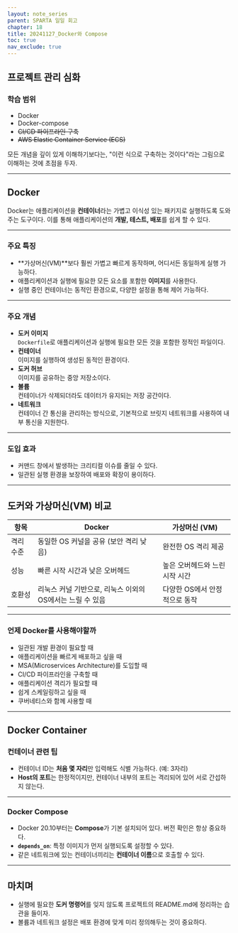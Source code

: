 ```yaml
---
layout: note_series
parent: SPARTA 일일 회고
chapter: 18
title: 20241127_Docker와 Compose
toc: true
nav_exclude: true
---
```


## 프로젝트 관리 심화
### 학습 범위
- Docker
- Docker-compose
- ~~CI/CD 파이프라인 구축~~
- ~~AWS Elastic Container Service (ECS)~~

모든 개념을 깊이 있게 이해하기보다는, "이런 식으로 구축하는 것이다"라는 그림으로 이해하는 것에 초점을 두자. 

---

## Docker
Docker는 애플리케이션을 **컨테이너**라는 가볍고 이식성 있는 패키지로 실행하도록 도와주는 도구이다. 
이를 통해 애플리케이션의 **개발, 테스트, 배포**를 쉽게 할 수 있다.

---

### 주요 특징
- **가상머신(VM)**보다 훨씬 가볍고 빠르게 동작하며, 어디서든 동일하게 실행 가능하다.
- 애플리케이션과 실행에 필요한 모든 요소를 포함한 **이미지**를 사용한다.
- 실행 중인 컨테이너는 동적인 환경으로, 다양한 설정을 통해 제어 가능하다.

---

### 주요 개념
- **도커 이미지**  
  `Dockerfile`로 애플리케이션과 실행에 필요한 모든 것을 포함한 정적인 파일이다.
- **컨테이너**  
  이미지를 실행하여 생성된 동적인 환경이다.
- **도커 허브**  
  이미지를 공유하는 중앙 저장소이다.
- **볼륨**  
  컨테이너가 삭제되더라도 데이터가 유지되는 저장 공간이다.
- **네트워크**  
  컨테이너 간 통신을 관리하는 방식으로, 기본적으로 브릿지 네트워크를 사용하여 내부 통신을 지원한다.

---

### 도입 효과
- 커맨드 창에서 발생하는 크리티컬 이슈를 줄일 수 있다.
- 일관된 실행 환경을 보장하여 배포와 확장이 용이하다.

---

## 도커와 가상머신(VM) 비교

| 항목               | Docker                                       | 가상머신 (VM)                     |
|--------------------|---------------------------------------------|------------------------------------|
| 격리 수준          | 동일한 OS 커널을 공유 (보안 격리 낮음)       | 완전한 OS 격리 제공               |
| 성능               | 빠른 시작 시간과 낮은 오버헤드              | 높은 오버헤드와 느린 시작 시간    |
| 호환성             | 리눅스 커널 기반으로, 리눅스 이외의 OS에서는 느릴 수 있음 | 다양한 OS에서 안정적으로 동작      |

---

### 언제 Docker를 사용해야할까
- 일관된 개발 환경이 필요할 때
- 애플리케이션을 빠르게 배포하고 싶을 때
- MSA(Microservices Architecture)를 도입할 때
- CI/CD 파이프라인을 구축할 때
- 애플리케이션 격리가 필요할 때
- 쉽게 스케일링하고 싶을 때
- 쿠버네티스와 함께 사용할 때

---

## Docker Container
### 컨테이너 관련 팁
- 컨테이너 ID는 **처음 몇 자리**만 입력해도 식별 가능하다. (예: 3자리)
- **Host의 포트**는 한정적이지만, 컨테이너 내부의 포트는 격리되어 있어 서로 간섭하지 않는다.

---

### Docker Compose
- Docker 20.10부터는 **Compose**가 기본 설치되어 있다. 버전 확인은 항상 중요하다.
- **`depends_on`**: 특정 이미지가 먼저 실행되도록 설정할 수 있다.
- 같은 네트워크에 있는 컨테이너끼리는 **컨테이너 이름**으로 호출할 수 있다.

---

## 마치며
- 실행에 필요한 **도커 명령어**를 잊지 않도록 프로젝트의 README.md에 정리하는 습관을 들이자.
- 볼륨과 네트워크 설정은 배포 환경에 맞게 미리 정의해두는 것이 중요하다.
